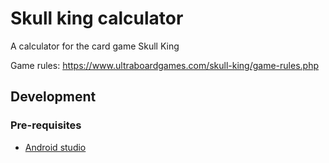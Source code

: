 # Skull king calculator

A calculator for the card game Skull King

Game rules: https://www.ultraboardgames.com/skull-king/game-rules.php

## Development

### Pre-requisites

- [Android studio](https://developer.android.com/studio/)

